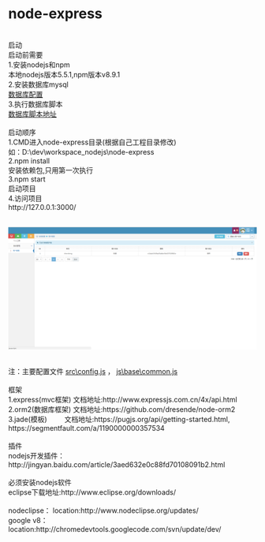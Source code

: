 # node-express
<br/>
启动 <br/>
启动前需要 <br/>
1.安装nodejs和npm <br/>
本地nodejs版本5.5.1,npm版本v8.9.1 <br/>
2.安装数据库mysql <br/>
<a href="https://github.com/chen1987130/node-express/blob/master/src/config.js">数据库配置</a> <br/>
3.执行数据库脚本 <br/>
<a href="https://github.com/chen1987130/node-express/blob/master/doc/%E6%95%B0%E6%8D%AE%E5%BA%93%E8%84%9A%E6%9C%AC.sql">数据库脚本地址</a>
<br/>
<br/>
启动顺序 <br/>
1.CMD进入node-express目录(根据自己工程目录修改) <br/>
如：D:\dev\workspace_nodejs\node-express <br/>
2.npm install <br/>
安装依赖包,只用第一次执行 <br/>
3.npm start <br/>
启动项目 <br/>
4.访问项目 <br/>
http://127.0.0.1:3000/ <br/>
<br/>

![主界面](https://github.com/chen1987130/node-express/blob/master/doc/1.png)

<br/>
注：主要配置文件
<a href="https://github.com/chen1987130/node-express/blob/master/src/config.js">src\config.js</a> ，
<a href="https://github.com/chen1987130/node-express/blob/master/public/js/base/common.js">js\base\common.js</a>
<br/>
<br/>
框架 <br/>
1.express(mvc框架)   文档地址:http://www.expressjs.com.cn/4x/api.html <br/>
2.orm2(数据库框架)     文档地址:https://github.com/dresende/node-orm2 <br/>
3.jade(模板)         文档地址:https://pugjs.org/api/getting-started.html,<br/>https://segmentfault.com/a/1190000000357534 <br/>
<br/>
插件 <br/>
nodejs开发插件：http://jingyan.baidu.com/article/3aed632e0c88fd70108091b2.html <br/>
<br/>
必须安装nodejs软件 <br/>
eclipse下载地址:http://www.eclipse.org/downloads/ <br/> <br/>
nodeclipse： location:http://www.nodeclipse.org/updates/ <br/>
google v8：location:http://chromedevtools.googlecode.com/svn/update/dev/ <br/>


